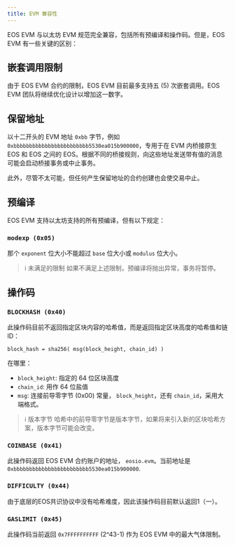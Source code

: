 ```yaml
---
title: EVM 兼容性
---
```


EOS EVM 与以太坊 EVM 规范完全兼容，包括所有预编译和操作码。但是，EOS EVM 有一些关键的区别：

## 嵌套调用限制

由于 EOS EVM 合约的限制，EOS EVM 目前最多支持五 (5) 次嵌套调用。EOS EVM 团队将继续优化设计以增加这一数字。

## 保留地址

以十二开头的 EVM 地址 `0xbb` 字节，例如 `0xbbbbbbbbbbbbbbbbbbbbbbbb5530ea015b900000`，专用于在 EVM 内桥接原生 EOS 和 EOS 之间的 EOS。根据不同的桥接规则，向这些地址发送带有值的消息可能会启动桥接事务或中止事务。

此外，尽管不太可能，但任何产生保留地址的合约创建也会使交易中止。

## 预编译

EOS EVM 支持以太坊支持的所有预编译，但有以下规定：

### `modexp (0x05)`

那个 `exponent` 位大小不能超过 `base` 位大小或 `modulus` 位大小。

>ℹ️ 未满足的限制 
如果不满足上述限制，预编译将抛出异常，事务将暂停。

## 操作码

### `BLOCKHASH (0x40)`

此操作码目前不返回指定区块内容的哈希值，而是返回指定区块高度的哈希值和链 ID：

`block_hash = sha256( msg(block_height, chain_id) )`

在哪里：
* `block_height`: 指定的 64 位区块高度
* `chain_id`: 用作 64 位盐值
* `msg`: 连接前导零字节 (0x00) 常量， `block_height`，还有 `chain_id`，采用大端格式。

>ℹ️ 版本字节 
哈希中的前导零字节是版本字节，如果将来引入新的区块哈希方案，版本字节可能会改变。

### `COINBASE (0x41)`

此操作码返回 EOS EVM 合约账户的地址， `eosio.evm`。当前地址是 `0xbbbbbbbbbbbbbbbbbbbbbbbb5530ea015b900000`.

### `DIFFICULTY (0x44)`

由于底层的EOS共识协议中没有哈希难度，因此该操作码目前默认返回1（一）。

### `GASLIMIT (0x45)`

此操作码当前返回 `0x7FFFFFFFFFF` (2^43-1) 作为 EOS EVM 中的最大气体限制。
